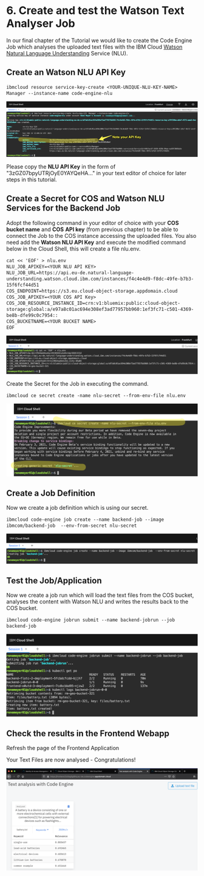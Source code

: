 # 6. Create and test the Watson Text Analyser Job

In our final chapter of the Tutorial we would like to create the Code Engine Job which analyses the uploaded text files with the IBM Cloud [Watson Natural Language Understanding](https://www.ibm.com/cloud/watson-natural-language-understanding) Service \(NLU\).

## Create an Watson NLU API Key

```text
ibmcloud resource service-key-create <YOUR-UNIQUE-NLU-KEY-NAME> Manager --instance-name code-engine-nlu
```

![](.gitbook/assets/image%20%2827%29.png)

Please copy the **NLU API Key** in the form of "3zGZ07bpyUTRjOyE0YAYQeHA..." in your text editor of choice for later steps in this tutorial.

## Create a Secret for COS and Watson NLU Services for the Backend Job

Adopt the following command in your editor of choice with your **COS** **bucket name** and **COS** **API key** \(from previous chapter\) to be able to connect the Job to the COS instance accessing the uploaded files. You also need add the **Watson NLU API Key** and execute the modified command below in the Cloud Shell, this will create a file nlu.env.

```text
cat << 'EOF' > nlu.env
NLU_JOB_APIKEY=<YOUR NLU API KEY>
NLU_JOB_URL=https://api.eu-de.natural-language-understanding.watson.cloud.ibm.com/instances/f4c4e4d9-f8dc-49fe-b7b3-15f6fcf44d51
COS_ENDPOINT=https://s3.eu.cloud-object-storage.appdomain.cloud
COS_JOB_APIKEY=<YOUR COS API Key>
COS_JOB_RESOURCE_INSTANCE_ID=crn:v1:bluemix:public:cloud-object-storage:global:a/e97a8c01ac694e308ef3ad77957bb960:1ef3fc71-c501-4369-be8b-dfe99c0c7954::
COS_BUCKETNAME=<YOUR BUCKET NAME>
EOF
```

![](.gitbook/assets/image%20%2828%29.png)

Create the Secret for the Job in executing the command.

```text
ibmcloud ce secret create -name nlu-secret --from-env-file nlu.env
```

![](.gitbook/assets/image%20%2823%29.png)

## Create a Job Definition

Now we create a job definition which is using our secret.

```text
ibmcloud code-engine job create --name backend-job --image ibmcom/backend-job  --env-from-secret nlu-secret
```

![](.gitbook/assets/image%20%2811%29.png)

## Test the Job/Application

Now we create a job run which will load the text files from the COS bucket, analyses the content with Watson NLU and writes the results back to the COS bucket.  

```text
ibmcloud code-engine jobrun submit --name backend-jobrun --job backend-job
```

![](.gitbook/assets/image%20%2833%29.png)

## Check the results in the Frontend Webapp

Refresh the page of the Frontend Application

Your Text Files are now analysed - Congratulations!

![](.gitbook/assets/image%20%2832%29.png)



